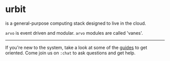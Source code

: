 urbit
===
is a general-purpose computing stack designed to live in the cloud.

<list dataPreview="true"></list>

`arvo` is event driven and modular. `arvo` modules are called 'vanes'.

<list dataPath="/doc/arvo" dataPreview="true"></list>

---

If you're new to the system, take a look at some of the [guides](doc/guides) to get oriented. Come join us on `:chat` to ask questions and get help. 